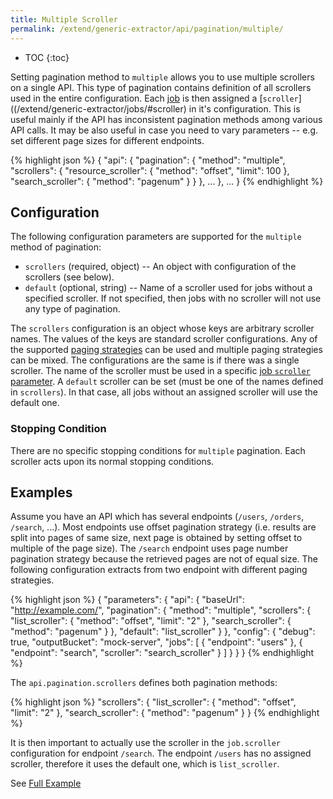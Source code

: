 ```yaml
---
title: Multiple Scroller
permalink: /extend/generic-extractor/api/pagination/multiple/
---
```


* TOC
{:toc}

Setting pagination method to `multiple` allows you to use multiple scrollers on a single API.
This type of pagination contains definition of all scrollers used in the entire configuration.
Each [job](/extend/generic-extractor/jobs/) is then assigned a 
[`scroller`]((/extend/generic-extractor/jobs/#scroller) in it's configuration.
This is useful mainly if the API has inconsistent pagination methods among various API calls. 
It may be also useful in case you need to vary parameters -- e.g. set different page sizes for
different endpoints.

{% highlight json %}
{
    "api": {
        "pagination": {
            "method": "multiple",
            "scrollers": {
                "resource_scroller": {
                    "method": "offset",
                    "limit": 100
                },
                "search_scroller": {
                    "method": "pagenum"
                }
            }
        },
        ...
    },
    ...
}
{% endhighlight %}

## Configuration
The following configuration parameters are supported for the `multiple` method of pagination:

- `scrollers` (required, object) -- An object with configuration of the scrollers (see below).
- `default` (optional, string) -- Name of a scroller used for jobs without a specified scroller. If not 
specified, then jobs with no scroller will not use any type of pagination.

The `scrollers` configuration is an object whose keys are arbitrary scroller names. The values of the 
keys are standard scroller configurations. Any of the supported 
[paging strategies](/extend/generic-extractor/api/pagination/#paging-strategy) can be used and 
multiple paging strategies can be mixed. The configurations are the same is if there was a single scroller.
The name of the scroller must be used in a specific [job `scroller` parameter](/extend/generic-extractor/jobs/#scroller).
A `default` scroller can be set (must be one of the names defined in `scrollers`). In that case, all jobs
without an assigned scroller will use the default one.

### Stopping Condition
There are no specific stopping conditions for `multiple` pagination. Each scroller acts upon its 
normal stopping conditions.

## Examples
Assume you have an API which has several endpoints (`/users`, `/orders`, `/search`, ...). Most endpoints
use offset pagination strategy (i.e. results are split into pages of same size, next page is obtained by 
setting offset to multiple of the page size). The `/search` endpoint uses page number pagination strategy
because the retrieved pages are not of equal size. The following configuration extracts from two endpoint
with different paging strategies.

{% highlight json %}
{
    "parameters": {
        "api": {
            "baseUrl": "http://example.com/",
            "pagination": {
                "method": "multiple",
                "scrollers": {
                    "list_scroller": {
                        "method": "offset",
                        "limit": "2"
                    },
                    "search_scroller": {
                        "method": "pagenum"
                    }
                },
                "default": "list_scroller"
            }
        },
        "config": {
            "debug": true,
            "outputBucket": "mock-server",
            "jobs": [
                {
                    "endpoint": "users"
                },
                {
                    "endpoint": "search",
                    "scroller": "search_scroller"
                }
            ]
        }
    }
}
{% endhighlight %}

The `api.pagination.scrollers` defines both pagination methods: 

{% highlight json %}
"scrollers": {
    "list_scroller": {
        "method": "offset",
        "limit": "2"
    },
    "search_scroller": {
        "method": "pagenum"
    }
}
{% endhighlight %}

It is then important to actually use the scroller in the `job.scroller` configuration for endpoint `/search`. 
The endpoint `/users` has no assigned scroller, therefore it uses the default one, which is `list_scroller`.

See [Full Example](todo:062-pagination-multiple-scrollers)